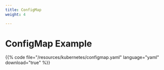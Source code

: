 ```yaml
---
title: ConfigMap
weight: 4

---
```


# ConfigMap Example

{{% code file="/resources/kubernetes/configmap.yaml" language="yaml" download="true" %}}